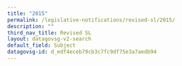 ```yaml
---
title: "2015"
permalink: /legislative-notifications/revised-sl/2015/
description: ""
third_nav_title: Revised SL
layout: datagovsg-v2-search
default_field: Subject
datagovsg-id: d_edf4eceb79cb3c7fc9df75e3a7aedb94
---
```

